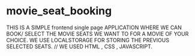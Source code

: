 # movie_seat_booking
THIS IS A SIMPLE frontend single page APPLICATION 
WHERE WE CAN BOOK/ SELECT THE MOVIE SEATS WE WANT TO FOR A MOVIE OF YOUR CHOICE.
WE USE LOCALSTORAGE FOR STORING THE PREVIOUS SELECTED SEATS.
// WE USED HTML , CSS , JAVASCRIPT.
